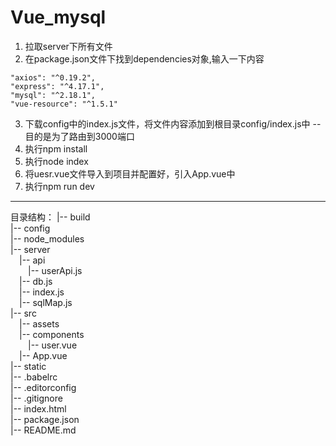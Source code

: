 # Vue_mysql
1. 拉取server下所有文件
2. 在package.json文件下找到dependencies对象,输入一下内容
```
"axios": "^0.19.2",
"express": "^4.17.1",
"mysql": "^2.18.1",
"vue-resource": "^1.5.1"
```
3. 下载config中的index.js文件，将文件内容添加到根目录config/index.js中  --目的是为了路由到3000端口
4. 执行npm install
5. 执行node index
6. 将uesr.vue文件导入到项目并配置好，引入App.vue中
7. 执行npm run dev


---
目录结构：
|-- build<br>
|-- config<br>
|-- node_modules<br>
|-- server<br>
&emsp;|-- api<br>
&emsp;&emsp;|-- userApi.js<br>
&emsp;|-- db.js<br>
&emsp;|-- index.js<br>
&emsp;|-- sqlMap.js<br>
|-- src<br>
&emsp;|-- assets<br>
&emsp;|-- components<br>
&emsp;&emsp;|-- user.vue<br>
&emsp;|-- App.vue<br>
|-- static<br>
|-- .babelrc<br>
|-- .editorconfig<br>
|-- .gitignore<br>
|-- index.html<br>
|-- package.json<br>
|-- README.md<br>
